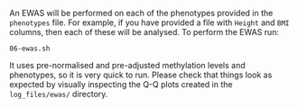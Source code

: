 An EWAS will be performed on each of the phenotypes provided in the `phenotypes` file. For example, if you have provided a file with `Height` and `BMI` columns, then each of these will be analysed. To perform the EWAS run:

    06-ewas.sh

It uses pre-normalised and pre-adjusted methylation levels and phenotypes, so it is very quick to run. Please check that things look as expected by visually inspecting the Q-Q plots created in the `log_files/ewas/` directory.